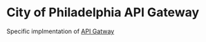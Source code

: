 # City of Philadelphia API Gateway

Specific implmentation of [API Gatway](https://github.com/CityOfPhiladelphia/api-gateway)
